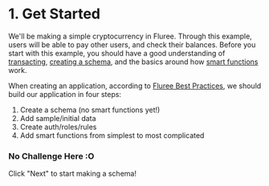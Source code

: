 # 1. Get Started

We'll be making a simple cryptocurrency in Fluree. Through this example, users will be able to pay other users, and check their balances. Before you start with this example, you should have a good understanding of [transacting](/lesson/bg-transact/1), [creating a schema](/lesson/bg-schema/1), and the basics around how [smart functions](/lesson/im-smart-functions/1) work.

When creating an application, according to [Fluree Best Practices](/docs/infrastructure/application-best-practices), we should build our application in four steps:

1. Create a schema (no smart functions yet!)
2. Add sample/initial data
3. Create auth/roles/rules
4. Add smart functions from simplest to most complicated

<div class="challenge">
<h3>No Challenge Here :O </h3>
<p>
Click "Next" to start making a schema!
</p>
</div>
